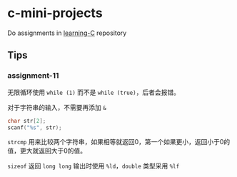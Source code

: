 # c-mini-projects

Do assignments in [learning-C](https://github.com/h0mbre/Learning-C) repository

## Tips

### assignment-11

无限循环使用 `while (1)` 而不是 `while (true)`，后者会报错。

对于字符串的输入，不需要再添加 `&`

```c
char str[2];
scanf("%s", str);
```

`strcmp` 用来比较两个字符串，如果相等就返回0，第一个如果更小，返回小于0的值，更大就返回大于0的值。

`sizeof` 返回 `long long` 输出时使用 `%ld`，`double` 类型采用 `%lf`